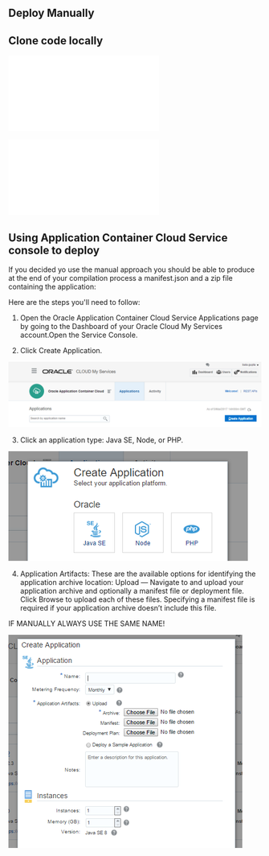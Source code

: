 ## Deploy Manually ##

## Clone code locally ##

![GIT COMMAND LINE QUICK TUTORIAL](commandlinegit.md)

![ECLIPSE GIT QUICK TUTORIAL](eclipsegit.md)

## Using Application Container Cloud Service console to deploy ##
If you decided yo use the manual approach you should be able to produce at the end of your compilation process a manifest.json and a zip file containing the application:

Here are the steps you'll need to follow:

1) Open the Oracle Application Container Cloud Service Applications page by going to the Dashboard of your Oracle Cloud My Services account.Open the Service Console.

2) Click Create Application.

![alt text](createappaccs01.PNG)

3) Click an application type: Java SE, Node, or PHP.

![alt text](createappaccs02.PNG)

4) Application Artifacts: These are the available options for identifying the application archive location:
Upload — Navigate to and upload your application archive and optionally a manifest file or deployment file. Click Browse to upload each of these files. Specifying a manifest file is required if your application archive doesn’t include this file.

IF MANUALLY ALWAYS USE THE SAME NAME!

![alt text](createappaccs03.PNG)


